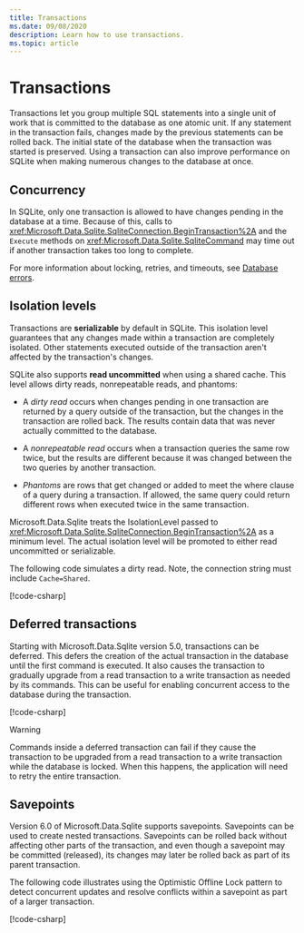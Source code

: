 ```yaml
---
title: Transactions
ms.date: 09/08/2020
description: Learn how to use transactions.
ms.topic: article
---
```

# Transactions

Transactions let you group multiple SQL statements into a single unit of work that is committed to the database as one atomic unit. If any statement in the transaction fails, changes made by the previous statements can be rolled back. The initial state of the database when the transaction was started is preserved. Using a transaction can also improve performance on SQLite when making numerous changes to the database at once.

## Concurrency

In SQLite, only one transaction is allowed to have changes pending in the database at a time. Because of this, calls to <xref:Microsoft.Data.Sqlite.SqliteConnection.BeginTransaction%2A> and the `Execute` methods on <xref:Microsoft.Data.Sqlite.SqliteCommand> may time out if another transaction takes too long to complete.

For more information about locking, retries, and timeouts, see [Database errors](database-errors.md).

## Isolation levels

Transactions are **serializable** by default in SQLite. This isolation level guarantees that any changes made within a transaction are completely isolated. Other statements executed outside of the transaction aren't affected by the transaction's changes.

SQLite also supports **read uncommitted** when using a shared cache. This level allows dirty reads, nonrepeatable reads, and phantoms:

- A *dirty read* occurs when changes pending in one transaction are returned by a query outside of the transaction, but the changes in the transaction are rolled back. The results contain data that was never actually committed to the database.

- A *nonrepeatable read* occurs when a transaction queries the same row twice, but the results are different because it was changed between the two queries by another transaction.

- *Phantoms* are rows that get changed or added to meet the where clause of a query during a transaction. If allowed, the same query could return different rows when executed twice in the same transaction.

Microsoft.Data.Sqlite treats the IsolationLevel passed to <xref:Microsoft.Data.Sqlite.SqliteConnection.BeginTransaction%2A> as a minimum level. The actual isolation level will be promoted to either read uncommitted or serializable.

The following code simulates a dirty read. Note, the connection string must include `Cache=Shared`.

[!code-csharp[](../../../../samples/snippets/standard/data/sqlite/DirtyReadSample/Program.cs?name=snippet_DirtyRead)]

## Deferred transactions

Starting with Microsoft.Data.Sqlite version 5.0, transactions can be deferred. This defers the creation of the actual transaction in the database until the first command is executed. It also causes the transaction to gradually upgrade from a read transaction to a write transaction as needed by its commands. This can be useful for enabling concurrent access to the database during the transaction.

[!code-csharp[](../../../../samples/snippets/standard/data/sqlite/DeferredTransactionSample/Program.cs?name=snippet_DeferredTransaction)]

> [!WARNING]
> Commands inside a deferred transaction can fail if they cause the transaction to be upgraded from a read transaction to a write transaction while the database is locked. When this happens, the application will need to retry the entire transaction.

## Savepoints

Version 6.0 of Microsoft.Data.Sqlite supports savepoints. Savepoints can be used to create nested transactions. Savepoints can be rolled back without affecting other parts of the transaction, and even though a savepoint may be committed (released), its changes may later be rolled back as part of its parent transaction.

The following code illustrates using the Optimistic Offline Lock pattern to detect concurrent updates and resolve conflicts within a savepoint as part of a larger transaction.

[!code-csharp[](../../../../samples/snippets/standard/data/sqlite/SavepointSample/Program.cs#snippet_Savepoint)]
